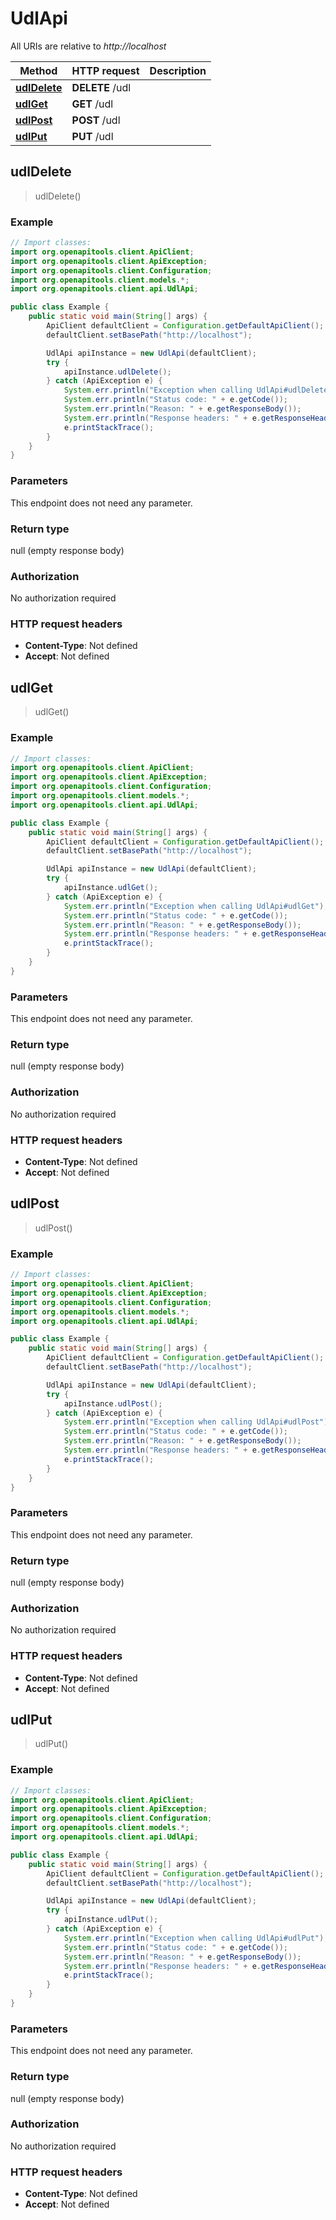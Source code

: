 # UdlApi

All URIs are relative to *http://localhost*

| Method | HTTP request | Description |
|------------- | ------------- | -------------|
| [**udlDelete**](UdlApi.md#udlDelete) | **DELETE** /udl |  |
| [**udlGet**](UdlApi.md#udlGet) | **GET** /udl |  |
| [**udlPost**](UdlApi.md#udlPost) | **POST** /udl |  |
| [**udlPut**](UdlApi.md#udlPut) | **PUT** /udl |  |



## udlDelete

> udlDelete()



### Example

```java
// Import classes:
import org.openapitools.client.ApiClient;
import org.openapitools.client.ApiException;
import org.openapitools.client.Configuration;
import org.openapitools.client.models.*;
import org.openapitools.client.api.UdlApi;

public class Example {
    public static void main(String[] args) {
        ApiClient defaultClient = Configuration.getDefaultApiClient();
        defaultClient.setBasePath("http://localhost");

        UdlApi apiInstance = new UdlApi(defaultClient);
        try {
            apiInstance.udlDelete();
        } catch (ApiException e) {
            System.err.println("Exception when calling UdlApi#udlDelete");
            System.err.println("Status code: " + e.getCode());
            System.err.println("Reason: " + e.getResponseBody());
            System.err.println("Response headers: " + e.getResponseHeaders());
            e.printStackTrace();
        }
    }
}
```

### Parameters

This endpoint does not need any parameter.

### Return type

null (empty response body)

### Authorization

No authorization required

### HTTP request headers

- **Content-Type**: Not defined
- **Accept**: Not defined



## udlGet

> udlGet()



### Example

```java
// Import classes:
import org.openapitools.client.ApiClient;
import org.openapitools.client.ApiException;
import org.openapitools.client.Configuration;
import org.openapitools.client.models.*;
import org.openapitools.client.api.UdlApi;

public class Example {
    public static void main(String[] args) {
        ApiClient defaultClient = Configuration.getDefaultApiClient();
        defaultClient.setBasePath("http://localhost");

        UdlApi apiInstance = new UdlApi(defaultClient);
        try {
            apiInstance.udlGet();
        } catch (ApiException e) {
            System.err.println("Exception when calling UdlApi#udlGet");
            System.err.println("Status code: " + e.getCode());
            System.err.println("Reason: " + e.getResponseBody());
            System.err.println("Response headers: " + e.getResponseHeaders());
            e.printStackTrace();
        }
    }
}
```

### Parameters

This endpoint does not need any parameter.

### Return type

null (empty response body)

### Authorization

No authorization required

### HTTP request headers

- **Content-Type**: Not defined
- **Accept**: Not defined



## udlPost

> udlPost()



### Example

```java
// Import classes:
import org.openapitools.client.ApiClient;
import org.openapitools.client.ApiException;
import org.openapitools.client.Configuration;
import org.openapitools.client.models.*;
import org.openapitools.client.api.UdlApi;

public class Example {
    public static void main(String[] args) {
        ApiClient defaultClient = Configuration.getDefaultApiClient();
        defaultClient.setBasePath("http://localhost");

        UdlApi apiInstance = new UdlApi(defaultClient);
        try {
            apiInstance.udlPost();
        } catch (ApiException e) {
            System.err.println("Exception when calling UdlApi#udlPost");
            System.err.println("Status code: " + e.getCode());
            System.err.println("Reason: " + e.getResponseBody());
            System.err.println("Response headers: " + e.getResponseHeaders());
            e.printStackTrace();
        }
    }
}
```

### Parameters

This endpoint does not need any parameter.

### Return type

null (empty response body)

### Authorization

No authorization required

### HTTP request headers

- **Content-Type**: Not defined
- **Accept**: Not defined



## udlPut

> udlPut()



### Example

```java
// Import classes:
import org.openapitools.client.ApiClient;
import org.openapitools.client.ApiException;
import org.openapitools.client.Configuration;
import org.openapitools.client.models.*;
import org.openapitools.client.api.UdlApi;

public class Example {
    public static void main(String[] args) {
        ApiClient defaultClient = Configuration.getDefaultApiClient();
        defaultClient.setBasePath("http://localhost");

        UdlApi apiInstance = new UdlApi(defaultClient);
        try {
            apiInstance.udlPut();
        } catch (ApiException e) {
            System.err.println("Exception when calling UdlApi#udlPut");
            System.err.println("Status code: " + e.getCode());
            System.err.println("Reason: " + e.getResponseBody());
            System.err.println("Response headers: " + e.getResponseHeaders());
            e.printStackTrace();
        }
    }
}
```

### Parameters

This endpoint does not need any parameter.

### Return type

null (empty response body)

### Authorization

No authorization required

### HTTP request headers

- **Content-Type**: Not defined
- **Accept**: Not defined


